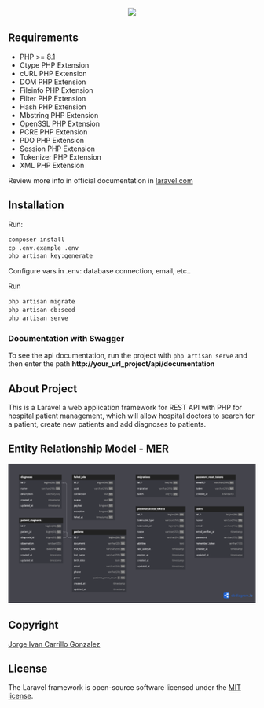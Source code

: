 <p align="center"><img src="https://laravel.com/assets/img/components/logo-laravel.svg"></p>

## Requirements
- PHP >= 8.1
- Ctype PHP Extension
- cURL PHP Extension
- DOM PHP Extension
- Fileinfo PHP Extension
- Filter PHP Extension
- Hash PHP Extension
- Mbstring PHP Extension
- OpenSSL PHP Extension
- PCRE PHP Extension
- PDO PHP Extension
- Session PHP Extension
- Tokenizer PHP Extension
- XML PHP Extension

Review more info in official documentation in [laravel.com](https://laravel.com/docs/10.x/deployment#server-requirements)

## Installation

Run:

```cmd
composer install
cp .env.example .env
php artisan key:generate
```

Configure vars in .env: database connection, email, etc..

Run
```cmd
php artisan migrate
php artisan db:seed
php artisan serve
```

### Documentation with Swagger

To see the api documentation, run the project with ```php artisan serve``` and then enter the path **http://your_url_project/api/documentation**

## About Project

This is a Laravel a web application framework for REST API with PHP for hospital patient management, which will allow hospital doctors to search for a patient, create new patients and add diagnoses to patients.

## Entity Relationship Model - MER
<p align="center"><img src="./mer.png"></p>

## Copyright

[Jorge Ivan Carrillo Gonzalez](https://www.linkedin.con/in/jorgecarrillog)

## License

The Laravel framework is open-source software licensed under the [MIT license](https://opensource.org/licenses/MIT).